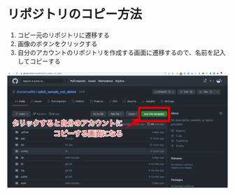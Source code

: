 # リポジトリのコピー方法
1. コピー元のリポジトリに遷移する
2. 画像のボタンをクリックする
3. 自分のアカウントのリポジトリを作成する画面に遷移するので、名前を記入してコピーする

![image](images/shotaimai66rails6_sample_not_delete%202022-01-05%2004-55-30.png)